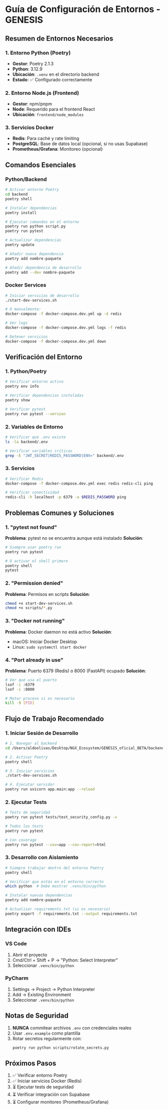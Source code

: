 # Guía de Configuración de Entornos - GENESIS

## Resumen de Entornos Necesarios

### 1. Entorno Python (Poetry)
- **Gestor**: Poetry 2.1.3
- **Python**: 3.12.9
- **Ubicación**: `.venv` en el directorio backend
- **Estado**: ✅ Configurado correctamente

### 2. Entorno Node.js (Frontend)
- **Gestor**: npm/pnpm
- **Node**: Requerido para el frontend React
- **Ubicación**: `frontend/node_modules`

### 3. Servicios Docker
- **Redis**: Para caché y rate limiting
- **PostgreSQL**: Base de datos local (opcional, si no usas Supabase)
- **Prometheus/Grafana**: Monitoreo (opcional)

## Comandos Esenciales

### Python/Backend

```bash
# Activar entorno Poetry
cd backend
poetry shell

# Instalar dependencias
poetry install

# Ejecutar comandos en el entorno
poetry run python script.py
poetry run pytest

# Actualizar dependencias
poetry update

# Añadir nueva dependencia
poetry add nombre-paquete

# Añadir dependencia de desarrollo
poetry add --dev nombre-paquete
```

### Docker Services

```bash
# Iniciar servicios de desarrollo
./start-dev-services.sh

# O manualmente:
docker-compose -f docker-compose.dev.yml up -d redis

# Ver logs
docker-compose -f docker-compose.dev.yml logs -f redis

# Detener servicios
docker-compose -f docker-compose.dev.yml down
```

## Verificación del Entorno

### 1. Python/Poetry
```bash
# Verificar entorno activo
poetry env info

# Verificar dependencias instaladas
poetry show

# Verificar pytest
poetry run pytest --version
```

### 2. Variables de Entorno
```bash
# Verificar que .env existe
ls -la backend/.env

# Verificar variables críticas
grep -E "JWT_SECRET|REDIS_PASSWORD|ENV=" backend/.env
```

### 3. Servicios
```bash
# Verificar Redis
docker-compose -f docker-compose.dev.yml exec redis redis-cli ping

# Verificar conectividad
redis-cli -h localhost -p 6379 -a $REDIS_PASSWORD ping
```

## Problemas Comunes y Soluciones

### 1. "pytest not found"
**Problema**: pytest no se encuentra aunque está instalado
**Solución**: 
```bash
# Siempre usar poetry run
poetry run pytest

# O activar el shell primero
poetry shell
pytest
```

### 2. "Permission denied"
**Problema**: Permisos en scripts
**Solución**:
```bash
chmod +x start-dev-services.sh
chmod +x scripts/*.py
```

### 3. "Docker not running"
**Problema**: Docker daemon no está activo
**Solución**:
- macOS: Iniciar Docker Desktop
- Linux: `sudo systemctl start docker`

### 4. "Port already in use"
**Problema**: Puerto 6379 (Redis) o 8000 (FastAPI) ocupado
**Solución**:
```bash
# Ver qué usa el puerto
lsof -i :6379
lsof -i :8000

# Matar proceso si es necesario
kill -9 [PID]
```

## Flujo de Trabajo Recomendado

### 1. Iniciar Sesión de Desarrollo
```bash
# 1. Navegar al backend
cd /Users/aldoolivas/Desktop/NGX_Ecosystem/GENESIS_oficial_BETA/backend

# 2. Activar Poetry
poetry shell

# 3. Iniciar servicios
./start-dev-services.sh

# 4. Ejecutar servidor
poetry run uvicorn app.main:app --reload
```

### 2. Ejecutar Tests
```bash
# Tests de seguridad
poetry run pytest tests/test_security_config.py -v

# Todos los tests
poetry run pytest

# Con coverage
poetry run pytest --cov=app --cov-report=html
```

### 3. Desarrollo con Aislamiento
```bash
# Siempre trabajar dentro del entorno Poetry
poetry shell

# Verificar que estás en el entorno correcto
which python  # Debe mostrar .venv/bin/python

# Instalar nuevas dependencias
poetry add nombre-paquete

# Actualizar requirements.txt (si es necesario)
poetry export -f requirements.txt --output requirements.txt
```

## Integración con IDEs

### VS Code
1. Abrir el proyecto
2. Cmd/Ctrl + Shift + P → "Python: Select Interpreter"
3. Seleccionar `.venv/bin/python`

### PyCharm
1. Settings → Project → Python Interpreter
2. Add → Existing Environment
3. Seleccionar `.venv/bin/python`

## Notas de Seguridad

1. **NUNCA** commitear archivos `.env` con credenciales reales
2. Usar `.env.example` como plantilla
3. Rotar secretos regularmente con:
   ```bash
   poetry run python scripts/rotate_secrets.py
   ```

## Próximos Pasos

1. ✅ Verificar entorno Poetry
2. ✅ Iniciar servicios Docker (Redis)
3. ⏳ Ejecutar tests de seguridad
4. ⏳ Verificar integración con Supabase
5. ⏳ Configurar monitoreo (Prometheus/Grafana)